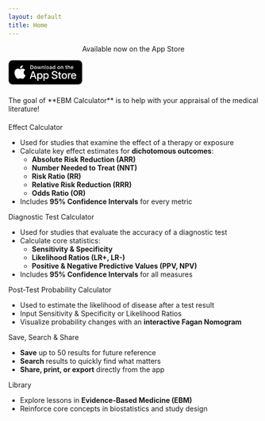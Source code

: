 ```yaml
---
layout: default
title: Home
---
```


<!-- Force feature boxes to be always expanded -->
<style>
  .static-feature .faq-answer { 
    display: block !important;
  }
  .static-feature .faq-question { 
    cursor: default;
  }
</style>

<style>
  .index-sticky {
    top: 50px !important; /* Reduce the top offset on the home page so the button sits only 5px below the tab bar */
    margin-top: 0 !important; /* Remove the negative margin so the button isn't pushed upward */
  }
</style>

<!-- Hero Download Section -->
<p style="margin-bottom: 1em; text-align: center;">
  Available now on the App Store
</p>

<div class="hero-bar-wrapper">
  <div class="hero-bar">
    <a href="https://apps.apple.com/us/app/ebm-calculator/id6737999201"
       target="_blank" rel="noopener noreferrer">
      <img src="/assets/images/Download_on_the_App_Store_Badge_US-UK_RGB_blk_092917.svg"
           alt="Download on the App Store"
           style="height:50px;">
    </a>
  </div>
</div>


<!-- Goal Statement -->
<div style="max-width: 600px; margin: 20px auto;" markdown="1">
  The goal of **EBM Calculator** is to help with your appraisal of the medical literature!
</div>

<!-- Individual Feature Boxes (Always Expanded) -->
<div class="static-feature" style="max-width: 600px; margin: 20px auto;">
  <!-- Effect Calculator -->
  <div class="faq-item">
    <div class="faq-question">Effect Calculator</div>
    <div class="faq-answer">
      <ul>
        <li>Used for studies that examine the effect of a therapy or exposure</li>
        <li>
          Calculate key effect estimates for <strong>dichotomous outcomes</strong>:
          <ul>
            <li><strong>Absolute Risk Reduction (ARR)</strong></li>
            <li><strong>Number Needed to Treat (NNT)</strong></li>
            <li><strong>Risk Ratio (RR)</strong></li>
            <li><strong>Relative Risk Reduction (RRR)</strong></li>
            <li><strong>Odds Ratio (OR)</strong></li>
          </ul>
        </li>
        <li>Includes <strong>95% Confidence Intervals</strong> for every metric</li>
      </ul>
    </div>
  </div>
  
  <!-- Diagnostic Test Calculator -->
  <div class="faq-item">
    <div class="faq-question">Diagnostic Test Calculator</div>
    <div class="faq-answer">
      <ul>
        <li>Used for studies that evaluate the accuracy of a diagnostic test</li>
        <li>
          Calculate core statistics:
          <ul>
            <li><strong>Sensitivity & Specificity</strong></li>
            <li><strong>Likelihood Ratios (LR+, LR-)</strong></li>
            <li><strong>Positive & Negative Predictive Values (PPV, NPV)</strong></li>
          </ul>
        </li>
        <li>Includes <strong>95% Confidence Intervals</strong> for all measures</li>
      </ul>
    </div>
  </div>
  
  <!-- Post-Test Probability Calculator -->
  <div class="faq-item">
    <div class="faq-question">Post-Test Probability Calculator</div>
    <div class="faq-answer">
      <ul>
        <li>Used to estimate the likelihood of disease after a test result</li>
        <li>Input Sensitivity & Specificity or Likelihood Ratios</li>
        <li>Visualize probability changes with an <strong>interactive Fagan Nomogram</strong></li>
      </ul>
    </div>
  </div>
  
  <!-- Save, Search & Share -->
  <div class="faq-item">
    <div class="faq-question">Save, Search &amp; Share</div>
    <div class="faq-answer">
      <ul>
        <li><strong>Save</strong> up to 50 results for future reference</li>
        <li><strong>Search</strong> results to quickly find what matters</li>        
        <li><strong>Share, print, or export</strong> directly from the app</li>
      </ul>
    </div>
  </div>
  
  <!-- Library -->
  <div class="faq-item">
    <div class="faq-question">Library</div>
    <div class="faq-answer">
      <ul>
        <li>Explore lessons in <strong>Evidence-Based Medicine (EBM)</strong></li>
        <li>Reinforce core concepts in biostatistics and study design</li>
      </ul>
    </div>
  </div>
</div>
